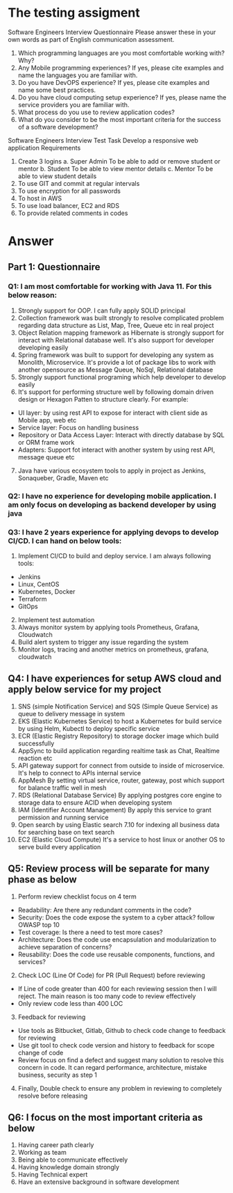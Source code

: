 # The testing assigment
Software Engineers Interview Questionnaire
Please answer these in your own words as part of English communication assessment.
1. Which programming languages are you most comfortable working with? Why?
2. Any Mobile programming experiences? If yes, please cite examples and name
   the languages you are familiar with.
3. Do you have DevOPS experience? If yes, please cite examples and name some
   best practices.
4. Do you have cloud computing setup experience? If yes, please name the
   service providers you are familiar with.
5. What process do you use to review application codes?
6. What do you consider to be the most important criteria for the success of a
   software development?

Software Engineers Interview Test Task
Develop a responsive web application
Requirements
1. Create 3 logins
   a. Super Admin
   To be able to add or remove student or mentor
   b. Student
   To be able to view mentor details
   c. Mentor
   To be able to view student details
2. To use GIT and commit at regular intervals
3. To use encryption for all passwords
4. To host in AWS
5. To use load balancer, EC2 and RDS
6. To provide related comments in codes
# Answer
## Part 1: Questionnaire
### Q1: I am most comfortable for working with Java 11. For this below reason:
1. Strongly support for OOP. I can fully apply SOLID principal
2. Collection framework was built strongly to resolve complicated problem
regarding data structure as List, Map, Tree, Queue etc in real project
3. Object Relation mapping framework as Hibernate is strongly support for interact with Relational database well. It's also support for developer developing easily 
4. Spring framework was built to support for developing any system as Monolith, Microservice. It's provide a lot of package libs to work with another opensource as Message Queue, NoSql, Relational database
5. Strongly support functional programing which help developer to develop easily
6. It's support for performing structure well by following domain driven design or Hexagon Patten to structure clearly.
For example:
- UI layer: by using rest API to expose for interact with client side as Mobile app, web etc
- Service layer: Focus on handling business
- Repository or Data Access Layer: Interact with directly database by SQL or ORM frame work
- Adapters: Support fot interact with another system by using rest API, message queue etc
7. Java have various ecosystem tools to apply in project as Jenkins, Sonaqueber, Gradle, Maven etc
### Q2: I have no experience for developing mobile application. I am only focus on developing as backend developer by using java
### Q3: I have 2 years experience for applying devops to develop CI/CD. I can hand on below tools:
1. Implement CI/CD to build and deploy service. I am always following tools:
- Jenkins 
- Linux, CentOS 
- Kubernetes, Docker 
- Terraform 
- GitOps
2. Implement test automation
3. Always monitor system by applying tools Prometheus, Grafana, Cloudwatch
4. Build alert system to trigger any issue regarding the system
5. Monitor logs, tracing and another metrics on prometheus, grafana, cloudwatch
## Q4: I have experiences for setup AWS cloud and apply below service for my project
1. SNS (simple Notification Service) and SQS (Simple Queue Service) as queue to delivery message in system
2. EKS (Elastic Kubernetes Service) to host a Kubernetes for build service by using Helm, Kubectl to deploy specific service
3. ECR (Elastic Registry Repository) to storage docker image which build successfully
4. AppSync to build application regarding realtime task as Chat, Realtime reaction etc
5. API gateway support for connect from outside to inside of microservice. It's help to connect to APIs internal service
6. AppMesh By setting virtual service, router, gateway, post which support for balance traffic well in mesh
7. RDS (Relational Database Service) By applying postgres core engine to storage data to ensure ACID when developing system
8. IAM (Identifier Account Management) By apply this service to grant permission and running service
9. Open search by using Elastic search 7.10 for indexing all business data for searching base on text search
10. EC2 (Elastic Cloud Compute) It's a service to host linux or another OS to serve build every application
## Q5: Review process will be separate for many phase as below
1. Perform review checklist focus on 4 term
- Readability: Are there any redundant comments in the code?
- Security: Does the code expose the system to a cyber attack? follow OWASP top 10
- Test coverage: Is there a need to test more cases?
- Architecture: Does the code use encapsulation and modularization to achieve separation of concerns?
- Reusability: Does the code use reusable components, functions, and services?
2. Check LOC (Line Of Code) for PR (Pull Request) before reviewing
- If Line of code greater than 400 for each reviewing session then I will reject. The main reason is too many code to review effectively
- Only review code less than 400 LOC
3. Feedback for reviewing
- Use tools as Bitbucket, Gitlab, Github to check code change to feedback for reviewing
- Use git tool to check code version and history to feedback for scope change of code
- Review focus on find a defect and suggest many solution to resolve this concern in code.
It can regard performance, architecture, mistake business, security as step 1
4. Finally, Double check to ensure any problem in reviewing to completely resolve before releasing
## Q6: I focus on the most important criteria as below
1. Having career path clearly
2. Working as team
3. Being able to communicate effectively
4. Having knowledge domain strongly
5. Having Technical expert
6. Have an extensive background in software development
